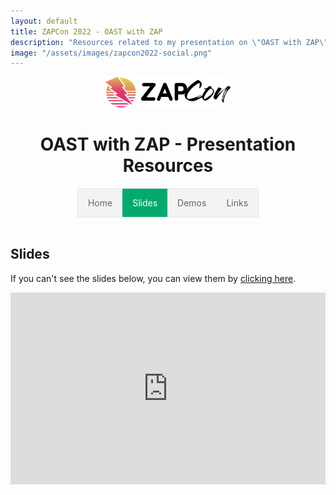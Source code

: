 ```yaml
---
layout: default
title: ZAPCon 2022 - OAST with ZAP
description: "Resources related to my presentation on \"OAST with ZAP\" at ZAPCon 2022."
image: "/assets/images/zapcon2022-social.png"
---
```


<style>
  .slides-container {
    position: relative;
    width: 100%;
    height: 0;
    padding-bottom: 61%;
  }

  .slides {
    position: absolute;
    top: 0;
    left: 0;
    width: 100%;
    height: 100%;
  }

  ul {
    list-style-type: none;
    display: table;
    margin: 0 auto;
    padding: 0;
    overflow: hidden;
    border: 1px solid #e7e7e7;
    background-color: #f3f3f3;
  }

  li {
    float: left;    
  }

  li a {
    display: block;
    color: #666;
    text-align: center;
    padding: 14px 16px;
    text-decoration: none;
  }

  li a:hover:not(.active) {
    background-color: #ddd;
  }

  li a.active {
    color: white;
    background-color: #04AA6D;
  }
</style>

<center>
    <img src="/assets/images/zapcon2022-logo.svg" width="200vw">
    <h1>OAST with ZAP - Presentation Resources</h1>
</center>

<ul>
  <li><a href="/zapcon2022/">Home</a></li>
  <li><a class="active" href="/zapcon2022/slides/">Slides</a></li>
  <li><a href="/zapcon2022/demos">Demos</a></li>
  <li><a href="/zapcon2022/links">Links</a></li>
</ul>

<br>

## Slides

If you can't see the slides below, you can view them by [clicking here](https://docs.google.com/presentation/d/1UGIfeulIyW0Zmr3YsDDnSB4CQAeYTdAs2qI5bnhSoeE/edit?usp=sharing).  

<div class="slides-container">
    <iframe class="slides"
        src="https://docs.google.com/presentation/d/e/2PACX-1vRkwKlwpTRO5jMo-sOVBiXh-3wSKZviEyYM_kMUT6GAVqnFHUDfhnEWYQFiMsibfmS6k1YU7rIjw-J_/embed?start=false&loop=false&delayms=3000"
        frameborder="0" allowfullscreen="true" mozallowfullscreen="true" webkitallowfullscreen="true"></iframe>
</div><br>
